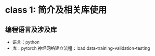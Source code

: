 # class 1: 简介及相关库使用



## 编程语言及涉及库

- 语言：python
- 库：pytorch
神经网络建立流程：load data-training-validation-testing

